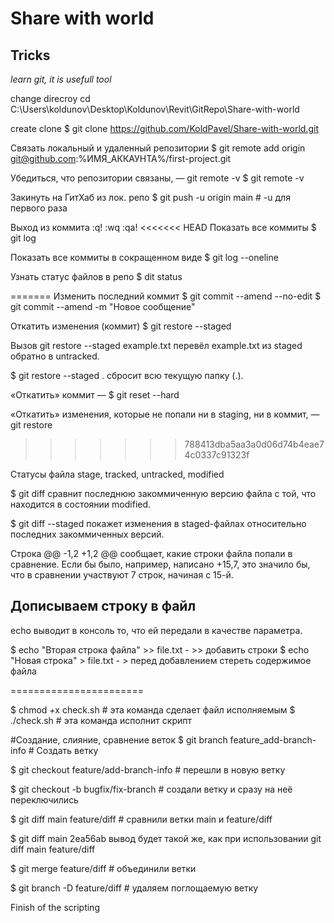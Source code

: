 ﻿# Share with world
## Tricks
*learn git, it is usefull tool*

change direcroy
cd  C:\Users\koldunov\Desktop\Koldunov\Revit\GitRepo\Share-with-world

create clone
$ git clone https://github.com/KoldPavel/Share-with-world.git

Связать локальный и удаленный репозитории
$ git remote add origin git@github.com:%ИМЯ_АККАУНТА%/first-project.git

Убедиться, что репозитории связаны, — git remote -v
$ git remote -v

Закинуть на ГитХаб из лок. репо
$ git push -u origin main # -u для первого раза 

Выход из коммита 
:q!   :wq    :qa!
<<<<<<< HEAD
Показать все коммиты
$ git log
 
Показать все коммиты в сокращенном виде
$ git log --oneline

Узнать статус файлов в репо
$ dit status

=======
Изменить последний коммит
$ git commit --amend --no-edit
$ git commit --amend -m "Новое сообщение"

Откатить изменения (коммит)
$ git restore --staged <file>

Вызов git restore --staged example.txt перевёл example.txt из staged обратно в untracked.

$ git restore --staged .   сбросит всю текущую папку (.).

«Откатить» коммит — $ git reset --hard <commit hash>

«Откатить» изменения, которые не попали ни в staging, ни в коммит, — git restore <file>
>>>>>>> 788413dba5aa3a0d06d74b4eae74c0337c91323f

Статусы файла
stage, tracked, untracked, modified

$ git diff сравнит последнюю закоммиченную версию файла с той, что находится в состоянии modified.

$ git diff --staged покажет изменения в staged-файлах относительно последних закоммиченных версий.

Строка @@ -1,2 +1,2 @@ сообщает, какие строки файла попали в сравнение.  Если бы было, например, написано +15,7, это значило бы, что в сравнении участвуют 
7 строк, начиная с 15-й.

## Дописываем строку в файл

echo  выводит в консоль то, что ей передали в качестве параметра.

$ echo "Вторая строка файла" >> file.txt   -  >> добавить строки
$ echo "Новая строка" > file.txt     -     > перед добавлением стереть содержимое файла

=======================

$ chmod +x check.sh 	# эта команда сделает файл исполняемым
$ ./check.sh 		# эта команда исполнит скрипт

#Создание, слияние, сравнение веток
$ git branch feature_add-branch-info	# Создать ветку

$ git checkout feature/add-branch-info # перешли в новую ветку

$ git checkout -b bugfix/fix-branch # создали ветку и сразу на неё переключились

$ git diff main feature/diff # сравнили ветки main и feature/diff

$ git diff main 2ea56ab
вывод будет такой же, как при использовании git diff main feature/diff

$ git merge feature/diff # объединили ветки

$ git branch -D feature/diff # удаляем поглощаемую ветку



Finish of the scripting
